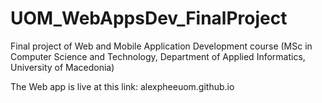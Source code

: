 # UOM_WebAppsDev_FinalProject
 Final project of Web and Mobile Application Development course (MSc in Computer Science and Technology, Department of Applied Informatics, University of Macedonia)

The Web app is live at this link: alexpheeuom.github.io